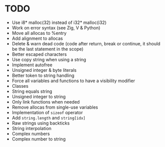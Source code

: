 # TODO
- Use i8* malloc(32) instead of i32* malloc(i32)
- Work on error syntax (see Zig, V & Python)
- Move all allocas to %entry
- Add alignment to allocas
- Delete & warn dead code (code after return, break or continue, it should be the last statement in the scope)
- Better escaped characters
- Use copy string when using a string
- Implement autofree
- Unsigned integer & byte literals
- Better token to string handling
- Force all variables and functions to have a visibility modifier
- Classes
- String equals string 
- Unsigned integer to string
- Only link functions when needed
- Remove allocas from single-use variables
- Implementation of `sizeof` operator
- Add `string.length` and `string[idx]`
- Raw strings using backticks
- String interpolation
- Complex numbers
- Complex number to string
